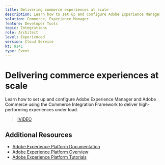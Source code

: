 ```yaml
---
title: Delivering commerce experiences at scale
description: Learn how to set up and configure Adobe Experience Manager and Adobe Commerce using the Commerce Integration Framework to deliver high-performing experiences under load.
solution: Commerce, Experience Manager
feature: Developer Tools
topic: Integrations
role: Architect
level: Experienced
version: Cloud Service
kt: 9141
type: Event
---
```

# Delivering commerce experiences at scale

Learn how to set up and configure Adobe Experience Manager and Adobe Commerce using the Commerce Integration Framework to deliver high-performing experiences under load.

>[!VIDEO](https://video.tv.adobe.com/v/337582/?quality=12&learn=on&hidetitle=true)

## Additional Resources

- [Adobe Experience Platform Documentation](https://experienceleague.adobe.com/docs/experience-platform.html)
- [Adobe Experience Platform Overview](https://experienceleague.adobe.com/docs/experience-platform/landing/home.html)
- [Adobe Experience Platform Tutorials](https://experienceleague.adobe.com/docs/platform-learn/tutorials/overview.html?lang=en)
